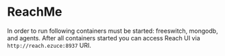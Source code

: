 ReachMe
=======

In order to run following containers must be started: freeswitch, mongodb, and agents.
After all containers started you can access Reach UI via `http://reach.ezuce:8937` URI.

